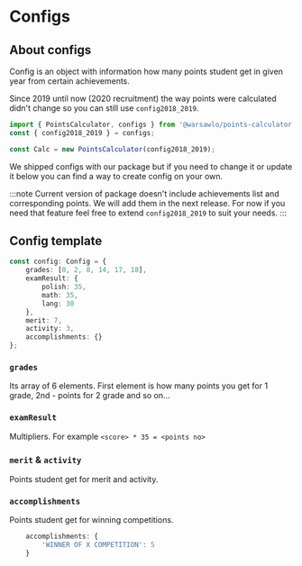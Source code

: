# Configs

## About configs
Config is an object with information how many points student get in given year from certain achievements.

Since 2019 until now (2020 recruitment) the way points were calculated didn't change so you can still use `config2018_2019`.
```typescript
import { PointsCalculator, configs } from '@warsawlo/points-calculator';
const { config2018_2019 } = configs;

const Calc = new PointsCalculator(config2018_2019);
```
We shipped configs with our package but if you need to change it or update it below you can find a way to create config on your own.

:::note
Current version of package doesn't include achievements list and corresponding points. 
We will add them in the next release.
For now if you need that feature feel free to extend `config2018_2019` to suit your needs.
:::
## Config template
```typescript
const config: Config = {
    grades: [0, 2, 8, 14, 17, 18],
    examResult: {
        polish: 35,
        math: 35,
        lang: 30
    },
    merit: 7,
    activity: 3,
    accomplishments: {}
};
```
### `grades`
Its array of 6 elements. First element is how many points you get for 1 grade, 2nd - points for 2 grade and so on...

### `examResult`
Multipliers. For example `<score> * 35 = <points no>`

### `merit` & `activity`
Points student get for merit and activity.

### `accomplishments`
Points student get for winning competitions.

```typescript
    accomplishments: {
        'WINNER OF X COMPETITION': 5
    }
```


